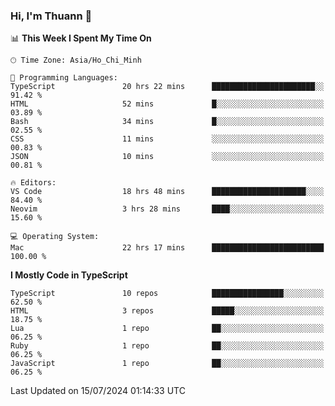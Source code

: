 ### Hi, I'm Thuann 👋

<!--START_SECTION:waka-->
📊 **This Week I Spent My Time On** 

```text
🕑︎ Time Zone: Asia/Ho_Chi_Minh

💬 Programming Languages: 
TypeScript               20 hrs 22 mins      ███████████████████████░░   91.42 % 
HTML                     52 mins             █░░░░░░░░░░░░░░░░░░░░░░░░   03.89 % 
Bash                     34 mins             █░░░░░░░░░░░░░░░░░░░░░░░░   02.55 % 
CSS                      11 mins             ░░░░░░░░░░░░░░░░░░░░░░░░░   00.83 % 
JSON                     10 mins             ░░░░░░░░░░░░░░░░░░░░░░░░░   00.81 % 

🔥 Editors: 
VS Code                  18 hrs 48 mins      █████████████████████░░░░   84.40 % 
Neovim                   3 hrs 28 mins       ████░░░░░░░░░░░░░░░░░░░░░   15.60 % 

💻 Operating System: 
Mac                      22 hrs 17 mins      █████████████████████████   100.00 % 
```

**I Mostly Code in TypeScript** 

```text
TypeScript               10 repos            ████████████████░░░░░░░░░   62.50 % 
HTML                     3 repos             █████░░░░░░░░░░░░░░░░░░░░   18.75 % 
Lua                      1 repo              ██░░░░░░░░░░░░░░░░░░░░░░░   06.25 % 
Ruby                     1 repo              ██░░░░░░░░░░░░░░░░░░░░░░░   06.25 % 
JavaScript               1 repo              ██░░░░░░░░░░░░░░░░░░░░░░░   06.25 % 
```




 Last Updated on 15/07/2024 01:14:33 UTC
<!--END_SECTION:waka-->
